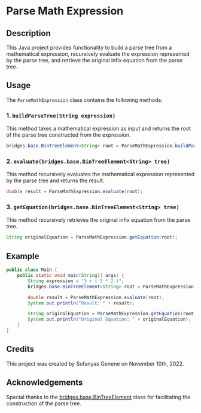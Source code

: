 # Parse Math Expression

## Description

This Java project provides functionality to build a parse tree from a mathematical expression, recursively evaluate the expression represented by the parse tree, and retrieve the original infix equation from the parse tree.

## Usage

The `ParseMathExpression` class contains the following methods:

### 1. `buildParseTree(String expression)`

This method takes a mathematical expression as input and returns the root of the parse tree constructed from the expression.

```java
bridges.base.BinTreeElement<String> root = ParseMathExpression.buildParseTree("3 + ( 5 * 2 )");
```

### 2. `evaluate(bridges.base.BinTreeElement<String> tree)`

This method recursively evaluates the mathematical expression represented by the parse tree and returns the result.

```java
double result = ParseMathExpression.evaluate(root);
```

### 3. `getEquation(bridges.base.BinTreeElement<String> tree)`

This method recursively retrieves the original infix equation from the parse tree.

```java
String originalEquation = ParseMathExpression.getEquation(root);
```

## Example

```java
public class Main {
    public static void main(String[] args) {
        String expression = "3 + ( 5 * 2 )";
        bridges.base.BinTreeElement<String> root = ParseMathExpression.buildParseTree(expression);

        double result = ParseMathExpression.evaluate(root);
        System.out.println("Result: " + result);

        String originalEquation = ParseMathExpression.getEquation(root);
        System.out.println("Original Equation: " + originalEquation);
    }
}
```

## Credits

This project was created by Sofanyas Genene on November 10th, 2022.

## Acknowledgements

Special thanks to the [bridges.base.BinTreeElement](https://bridgesuncc.github.io/doc/java-api/current/bridges/base/BinTreeElement.html) class for facilitating the construction of the parse tree.

